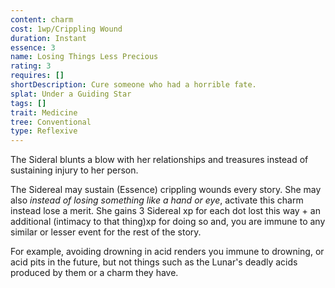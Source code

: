 ```yaml
---
content: charm
cost: 1wp/Crippling Wound
duration: Instant
essence: 3
name: Losing Things Less Precious
rating: 3
requires: []
shortDescription: Cure someone who had a horrible fate.
splat: Under a Guiding Star
tags: []
trait: Medicine
tree: Conventional
type: Reflexive
---
```


The Sideral blunts a blow with her relationships and treasures instead of sustaining injury to her person.

The Sidereal may sustain (Essence) crippling wounds every story. She may also *instead of losing something like a hand or eye*, activate this charm instead lose a merit. She gains 3 Sidereal xp for each dot lost this way + an additional (intimacy to that thing)xp for doing so and, you are immune to any similar or lesser event for the rest of the story.

For example, avoiding drowning in acid renders you immune to drowning, or acid pits in the future, but not things such as the Lunar's deadly acids produced by them or a charm they have.
